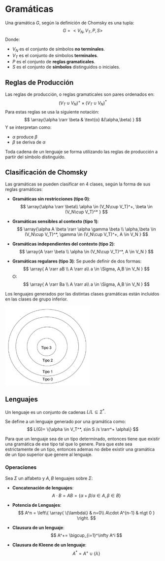 # Gramáticas

Una gramática $G,$ según la definición de Chomsky es una tupla:
$$
G= <V_N,V_T,P,S>
$$
Donde:

- $V_N$ es el conjunto de símbolos **no terminales**.
- $V_T$ es el conjunto de símbolos **terminales**.
- $P$ es el conjunto de **reglas gramaticales**.
- $S$ es el conjunto de **símbolos** distinguidos o iniciales.

## Reglas de Producción 

Las reglas de producción, o reglas gramaticales son pares ordenados en:
$$
(V_T\cup V_N)^+ \times (V_T \cup V_N)^*
$$
Para estas reglas se usa la siguiente notación:
$$
\array{\alpha \rarr \beta & \text{o} &(\alpha,\beta) }
$$
Y se interpretan como:

- $\alpha$ produce $\beta$
- $\beta$ se deriva de $\alpha$

Toda cadena de un lenguaje se forma utilizando las reglas de producción a partir del símbolo distinguido.

## Clasificación de Chomsky

Las gramáticas se pueden clasificar en 4 clases, según la forma de sus reglas gramáticas:

- **Gramáticas sin restricciones (tipo 0)**:
  $$
  \array{\alpha \rarr \beta\\
  \alpha \in (V_N\cup V_T)^+, \beta \in (V_N\cup V_T)^*
  }
  $$

- **Gramáticas sensibles al contexto (tipo 1)**:
  $$
  \array{\alpha A \beta \rarr \alpha \gamma \beta
  \\
  \alpha,\beta \in (V_N\cup V_T)^*, \gamma \in (V_N\cup V_T)^+, A \in V_N
  }
  $$

- **Gramáticas independientes del contexto (tipo 2)**:
  $$
  \array{A \rarr \beta
  \\
  \alpha \in (V_N\cup V_T)^*, A \in V_N
  }
  $$

- **Gramáticas regulares (tipo 3)**: Se puede definir de dos formas:
  $$
  \array{
  A \rarr aB \\ A \rarr a\\
  a \in \Sigma, A,B \in V_N
  }
  $$
  O:
  $$
  \array{
  A \rarr Ba \\ A \rarr a\\
  a \in \Sigma, A,B \in V_N
  }
  $$

Los lenguajes generados por las distintas clases gramáticas están incluidos en las clases de grupo inferior.

<img src="Resources/03 - Gramaticas/Screen Shot 2022-06-30 at 14.45.20.jpg" alt="Screen Shot 2022-06-30 at 14.45.20" style="zoom: 33%;" />

## Lenguajes

Un lenguaje es un conjunto de cadenas $L/ L\subseteq \Sigma^*.$

Se define a un lenguaje generado por una gramática como:
$$
L(G)= \{\alpha \in V_T^*, s\in S /s \rarr^+ \alpha\}
$$

Para que un lenguaje sea de un tipo determinado, entonces tiene que existir una gramática de ese tipo tal que lo genere. Para que este sea estrictamente de un tipo, entonces ademas no debe existir una gramática de un tipo superior que genere al lenguaje.

### Operaciones

Sea $\Sigma$ un alfabeto y $A,B$ lenguajes sobre $\Sigma:$

- **Concatenación de lenguajes**: 
  $$
  A\cdot B = AB = \{\alpha + \beta/ \alpha \in A, \beta\in B\}
  $$

- **Potencia de Lenguajes**:
  $$
  A^n = \left\{
  \array{
  \{\lambda\} & n=0\\
  A\cdot A^{n-1} & n\gt 0
  }
  \right.
  $$

-  **Clausura de un lenguaje**:
  $$
  A^+= \bigcup_{i=1}^\infty A^i
  $$

- **Clausura de Kleene de un lenguaje**:
  $$
  A^* = A^+ \cup \{\lambda\}
  $$

